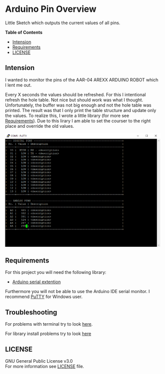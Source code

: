 # Arduino Pin Overview
Little Sketch which outputs the current values of all pins.

**Table of Contents**
- [Intension](#intension)
- [Requirements](#requirements)
- [LICENSE](#license)


## Intension
I wanted to monitor the pins of the AAR-04 AREXX ARDUINO ROBOT which I lent me out.

Every X seconds the values should be refreshed. For this I intentional refresh the hole table. Not nice but should work was what I thought. Unfortunately, the buffer was not big enough and not the hole table was printed. The result was that I only print the table structure and update only the values. To realize this, I wrote a little library (for more see [Requirements](#requirements)). Due to this lirary I am able to set the courser to the right place and override the old values.

![](Arduino-PinOverview.png)


## Requirements
For this project you will need the following library:
- [Arduino serial extention](https://github.com/HeinrichAD/Arduino-SerialExtended)

Furthermore you will not be able to use the Arduino IDE serial monitor. I recommend [PuTTY](http://www.chiark.greenend.org.uk/~sgtatham/putty/download.html) for Windows user.


## Troubleshooting
For problems with terminal try to look [here](https://github.com/HeinrichAD/Arduino-SerialExtended#terminal-settings).

For library install problems try to look [here](https://github.com/HeinrichAD/Arduino-SerialExtended#how-to-install-arduino-libraries)


## LICENSE
GNU General Public License v3.0<br />
For more information see [LICENSE](/LICENSE) file.
